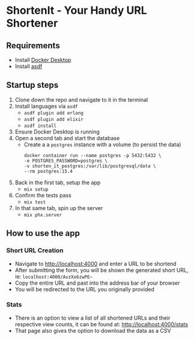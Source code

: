 # ShortenIt - Your Handy URL Shortener

## Requirements
- Install [Docker Desktop](https://docs.docker.com/desktop/install/mac-install/)
- Install [asdf](https://asdf-vm.com/guide/getting-started.html)

## Startup steps
1. Clone down the repo and navigate to it in the terminal
1. Install languages via `asdf`
    - `asdf plugin add erlang`
    - `asdf plugin add elixir`
    - `asdf install`
1. Ensure Docker Desktop is running
1. Open a second tab and start the database
    - Create a a `postgres` instance with a volume (to persist the data)
        ```
        docker container run --name postgres -p 5432:5432 \
        -e POSTGRES_PASSWORD=postgres \
        -v shorten_it_postgres:/var/lib/postgresql/data \
        --rm postgres:15.4
        ```
1. Back in the first tab, setup the app
    - `mix setup`
1. Confirm the tests pass
    - `mix test`
1. In that same tab, spin up the server
    - `mix phx.server`
## How to use the app
### Short URL Creation
- Navigate to [http://localhost:4000](http://localhost:4000) and enter a URL to be shortend
- After submitting the form, you will be shown the generated short URL, ie: `localhost:4000/AvzXx6zwPE~`
- Copy the entire URL and past into the address bar of your browser
- You will be redirected to the URL you originally provided
### Stats
- There is an option to view a list of all shortened URLs and their respective view counts, it can be found at: [http://localhost:4000/stats](http://localhost:4000/stats)
- That page also gives the option to download the data as a CSV
